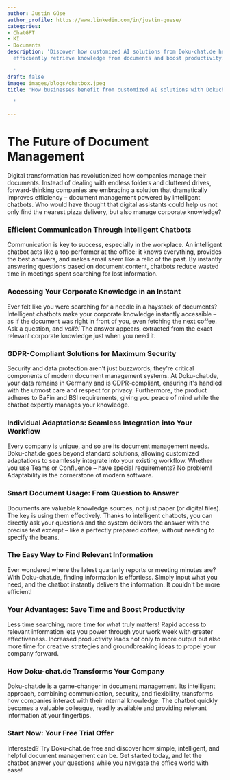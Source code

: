 ```yaml
---
author: Justin Güse
author_profile: https://www.linkedin.com/in/justin-guese/
categories:
- ChatGPT
- KI
- Documents
description: 'Discover how customized AI solutions from Doku-chat.de help businesses
  efficiently retrieve knowledge from documents and boost productivity.

  '
draft: false
image: images/blogs/chatbox.jpeg
title: 'How businesses benefit from customized AI solutions with Dokuchat.de

  '

---
```

# The Future of Document Management

Digital transformation has revolutionized how companies manage their documents. Instead of dealing with endless folders and cluttered drives, forward-thinking companies are embracing a solution that dramatically improves efficiency – document management powered by intelligent chatbots.  Who would have thought that digital assistants could help us not only find the nearest pizza delivery, but also manage corporate knowledge?

### Efficient Communication Through Intelligent Chatbots

Communication is key to success, especially in the workplace. An intelligent chatbot acts like a top performer at the office: it knows everything, provides the best answers, and makes email seem like a relic of the past. By instantly answering questions based on document content, chatbots reduce wasted time in meetings spent searching for lost information.

### Accessing Your Corporate Knowledge in an Instant

Ever felt like you were searching for a needle in a haystack of documents? Intelligent chatbots make your corporate knowledge instantly accessible – as if the document was right in front of you, even fetching the next coffee. Ask a question, and *voilà!* The answer appears, extracted from the exact relevant corporate knowledge just when you need it.

### GDPR-Compliant Solutions for Maximum Security

Security and data protection aren't just buzzwords; they're critical components of modern document management systems.  At Doku-chat.de, your data remains in Germany and is GDPR-compliant, ensuring it's handled with the utmost care and respect for privacy.  Furthermore, the product adheres to BaFin and BSI requirements, giving you peace of mind while the chatbot expertly manages your knowledge.

### Individual Adaptations: Seamless Integration into Your Workflow

Every company is unique, and so are its document management needs. Doku-chat.de goes beyond standard solutions, allowing customized adaptations to seamlessly integrate into your existing workflow. Whether you use Teams or Confluence – have special requirements? No problem! Adaptability is the cornerstone of modern software.

### Smart Document Usage: From Question to Answer

Documents are valuable knowledge sources, not just paper (or digital files).  The key is using them effectively. Thanks to intelligent chatbots, you can directly ask your questions and the system delivers the answer with the precise text excerpt – like a perfectly prepared coffee, without needing to specify the beans.

### The Easy Way to Find Relevant Information

Ever wondered where the latest quarterly reports or meeting minutes are? With Doku-chat.de, finding information is effortless. Simply input what you need, and the chatbot instantly delivers the information. It couldn't be more efficient!

### Your Advantages: Save Time and Boost Productivity

Less time searching, more time for what truly matters!  Rapid access to relevant information lets you power through your work week with greater effectiveness. Increased productivity leads not only to more output but also more time for creative strategies and groundbreaking ideas to propel your company forward.

### How Doku-chat.de Transforms Your Company

Doku-chat.de is a game-changer in document management. Its intelligent approach, combining communication, security, and flexibility, transforms how companies interact with their internal knowledge.  The chatbot quickly becomes a valuable colleague, readily available and providing relevant information at your fingertips.

### Start Now: Your Free Trial Offer

Interested? Try Doku-chat.de free and discover how simple, intelligent, and helpful document management can be. Get started today, and let the chatbot answer your questions while you navigate the office world with ease!

